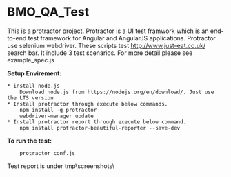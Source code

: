 # BMO_QA_Test
This is a protractor project. Protractor is a UI test framwork which is an end-to-end test framework for Angular and AngularJS applications. Protractor use selenium webdriver. These scripts test http://www.just-eat.co.uk/ search bar. It include 3 test scenarios. For more detail please see example_spec.js

**Setup Envirement:**

    * install node.js
        Download node.js from https://nodejs.org/en/download/. Just use the LTS version
    * Install protractor through execute below commands.
        npm install -g protractor
        webdriver-manager update
    * Install protractor report through execute below command.
        npm install protractor-beautiful-reporter --save-dev

**To run the test:**

```
    protractor conf.js
```

Test report is under tmp\screenshots\


